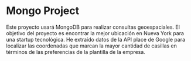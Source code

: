 # Mongo Project


Este proyecto usará MongoDB para realizar consultas geoespaciales. El objetivo del proyecto es encontrar la mejor ubicación en Nueva York para una startup tecnológica. He extraído datos de la API place de Google para localizar las coordenadas que marcan la mayor cantidad de casillas en términos de las preferencias de la plantilla de la empresa.
